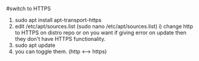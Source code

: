 #switch to HTTPS

1) sudo apt install apt-transport-https
2) edit /etc/apt/sources.list (sudo nano /etc/apt/sources.list) 
  i) change http to HTTPS on distro repo or on you want if giving error on update then they don't have HTTPS functionality.
3) sudo apt update
4) you can toggle them. (http <--> https)
